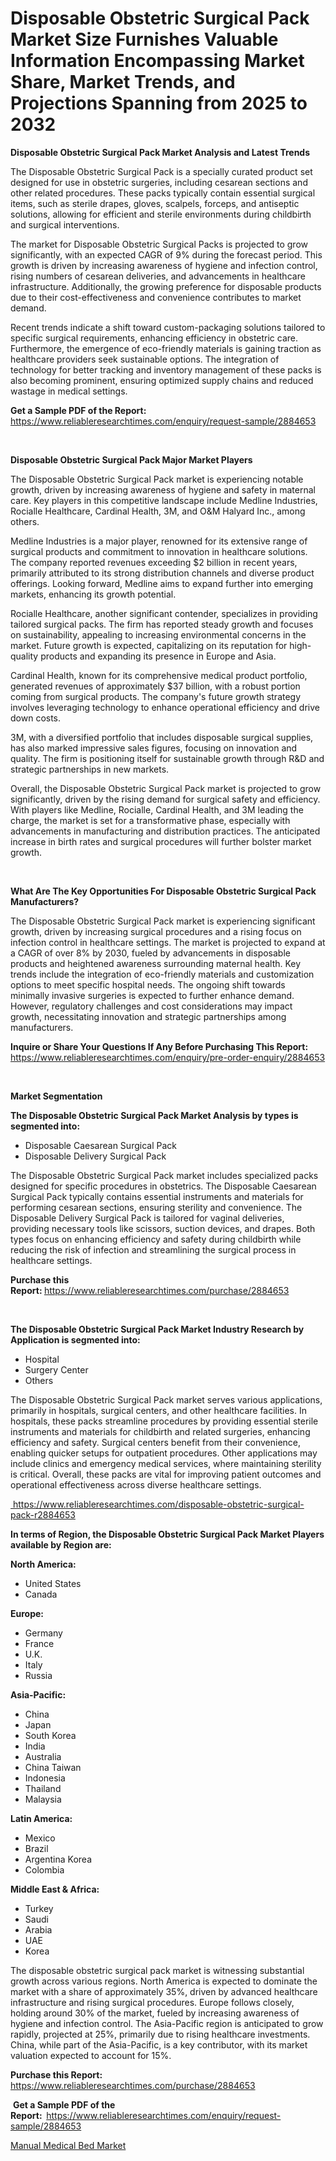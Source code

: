 <p><h1>Disposable Obstetric Surgical Pack Market Size Furnishes Valuable Information Encompassing Market Share, Market Trends, and Projections Spanning from 2025 to 2032</h1></p><p><strong>Disposable Obstetric Surgical Pack Market Analysis and Latest Trends</strong></p>
<p><p>The Disposable Obstetric Surgical Pack is a specially curated product set designed for use in obstetric surgeries, including cesarean sections and other related procedures. These packs typically contain essential surgical items, such as sterile drapes, gloves, scalpels, forceps, and antiseptic solutions, allowing for efficient and sterile environments during childbirth and surgical interventions.</p><p>The market for Disposable Obstetric Surgical Packs is projected to grow significantly, with an expected CAGR of 9% during the forecast period. This growth is driven by increasing awareness of hygiene and infection control, rising numbers of cesarean deliveries, and advancements in healthcare infrastructure. Additionally, the growing preference for disposable products due to their cost-effectiveness and convenience contributes to market demand.</p><p>Recent trends indicate a shift toward custom-packaging solutions tailored to specific surgical requirements, enhancing efficiency in obstetric care. Furthermore, the emergence of eco-friendly materials is gaining traction as healthcare providers seek sustainable options. The integration of technology for better tracking and inventory management of these packs is also becoming prominent, ensuring optimized supply chains and reduced wastage in medical settings.</p></p>
<p><strong>Get a Sample PDF of the Report:&nbsp;</strong> <a href="https://www.reliableresearchtimes.com/enquiry/request-sample/2884653?utm_campaign=3346&utm_medium=2&utm_source=Github&utm_content=ia&utm_term=13032025&utm_id=disposable-obstetric-surgical-pack">https://www.reliableresearchtimes.com/enquiry/request-sample/2884653</a></p>
<p>&nbsp;</p>
<p><strong>Disposable Obstetric Surgical Pack Major Market Players</strong></p>
<p><p>The Disposable Obstetric Surgical Pack market is experiencing notable growth, driven by increasing awareness of hygiene and safety in maternal care. Key players in this competitive landscape include Medline Industries, Rocialle Healthcare, Cardinal Health, 3M, and O&M Halyard Inc., among others.</p><p>Medline Industries is a major player, renowned for its extensive range of surgical products and commitment to innovation in healthcare solutions. The company reported revenues exceeding $2 billion in recent years, primarily attributed to its strong distribution channels and diverse product offerings. Looking forward, Medline aims to expand further into emerging markets, enhancing its growth potential.</p><p>Rocialle Healthcare, another significant contender, specializes in providing tailored surgical packs. The firm has reported steady growth and focuses on sustainability, appealing to increasing environmental concerns in the market. Future growth is expected, capitalizing on its reputation for high-quality products and expanding its presence in Europe and Asia.</p><p>Cardinal Health, known for its comprehensive medical product portfolio, generated revenues of approximately $37 billion, with a robust portion coming from surgical products. The company's future growth strategy involves leveraging technology to enhance operational efficiency and drive down costs.</p><p>3M, with a diversified portfolio that includes disposable surgical supplies, has also marked impressive sales figures, focusing on innovation and quality. The firm is positioning itself for sustainable growth through R&D and strategic partnerships in new markets.</p><p>Overall, the Disposable Obstetric Surgical Pack market is projected to grow significantly, driven by the rising demand for surgical safety and efficiency. With players like Medline, Rocialle, Cardinal Health, and 3M leading the charge, the market is set for a transformative phase, especially with advancements in manufacturing and distribution practices. The anticipated increase in birth rates and surgical procedures will further bolster market growth.</p></p>
<p>&nbsp;</p>
<p><strong>What Are The Key Opportunities For Disposable Obstetric Surgical Pack Manufacturers?</strong></p>
<p><p>The Disposable Obstetric Surgical Pack market is experiencing significant growth, driven by increasing surgical procedures and a rising focus on infection control in healthcare settings. The market is projected to expand at a CAGR of over 8% by 2030, fueled by advancements in disposable products and heightened awareness surrounding maternal health. Key trends include the integration of eco-friendly materials and customization options to meet specific hospital needs. The ongoing shift towards minimally invasive surgeries is expected to further enhance demand. However, regulatory challenges and cost considerations may impact growth, necessitating innovation and strategic partnerships among manufacturers.</p></p>
<p><strong>Inquire or Share Your Questions If Any Before Purchasing This Report:</strong> <a href="https://www.reliableresearchtimes.com/enquiry/pre-order-enquiry/2884653?utm_campaign=3346&utm_medium=2&utm_source=Github&utm_content=ia&utm_term=13032025&utm_id=disposable-obstetric-surgical-pack">https://www.reliableresearchtimes.com/enquiry/pre-order-enquiry/2884653</a></p>
<p>&nbsp;</p>
<p><strong>Market Segmentation</strong></p>
<p><strong>The Disposable Obstetric Surgical Pack Market Analysis by types is segmented into:</strong></p>
<p><ul><li> Disposable Caesarean Surgical Pack</li><li>Disposable Delivery Surgical Pack </li></ul></p>
<p><p>The Disposable Obstetric Surgical Pack market includes specialized packs designed for specific procedures in obstetrics. The Disposable Caesarean Surgical Pack typically contains essential instruments and materials for performing cesarean sections, ensuring sterility and convenience. The Disposable Delivery Surgical Pack is tailored for vaginal deliveries, providing necessary tools like scissors, suction devices, and drapes. Both types focus on enhancing efficiency and safety during childbirth while reducing the risk of infection and streamlining the surgical process in healthcare settings.</p></p>
<p><strong>Purchase this Report:&nbsp;</strong><a href="https://www.reliableresearchtimes.com/purchase/2884653?utm_campaign=3346&utm_medium=2&utm_source=Github&utm_content=ia&utm_term=13032025&utm_id=disposable-obstetric-surgical-pack">https://www.reliableresearchtimes.com/purchase/2884653</a></p>
<p>&nbsp;</p>
<p><strong>The Disposable Obstetric Surgical Pack Market Industry Research by Application is segmented into:</strong></p>
<p><ul><li> Hospital</li><li>Surgery Center</li><li>Others </li></ul></p>
<p><p>The Disposable Obstetric Surgical Pack market serves various applications, primarily in hospitals, surgical centers, and other healthcare facilities. In hospitals, these packs streamline procedures by providing essential sterile instruments and materials for childbirth and related surgeries, enhancing efficiency and safety. Surgical centers benefit from their convenience, enabling quicker setups for outpatient procedures. Other applications may include clinics and emergency medical services, where maintaining sterility is critical. Overall, these packs are vital for improving patient outcomes and operational effectiveness across diverse healthcare settings.</p></p>
<p><a href="https://www.reliableresearchtimes.com/disposable-obstetric-surgical-pack-r2884653?utm_campaign=3346&utm_medium=2&utm_source=Github&utm_content=ia&utm_term=13032025&utm_id=disposable-obstetric-surgical-pack">&nbsp;https://www.reliableresearchtimes.com/disposable-obstetric-surgical-pack-r2884653</a></p>
<p><strong>In terms of Region, the Disposable Obstetric Surgical Pack Market Players available by Region are:</strong></p>
<p>
    <p> <strong> North America: </strong>
        <ul>
            <li>United States</li>
            <li>Canada</li>
        </ul>
        </p> 
    <p> <strong> Europe: </strong>
        <ul>
            <li>Germany</li>
            <li>France</li>
            <li>U.K.</li>
            <li>Italy</li>
            <li>Russia</li>
        </ul>
        </p> 
    <p> <strong> Asia-Pacific: </strong>
        <ul>
            <li>China</li>
            <li>Japan</li>
            <li>South Korea</li>
            <li>India</li>
            <li>Australia</li>
            <li>China Taiwan</li>
            <li>Indonesia</li>
            <li>Thailand</li>
            <li>Malaysia</li>
        </ul>
        </p> 
    <p> <strong> Latin America: </strong>
        <ul>
            <li>Mexico</li>
            <li>Brazil</li>
            <li>Argentina Korea</li>
            <li>Colombia</li>
        </ul>
        </p> 
    <p> <strong> Middle East & Africa: </strong>
        <ul>
            <li>Turkey</li>
            <li>Saudi</li>
            <li>Arabia</li>
            <li>UAE</li>
            <li>Korea</li>
        </ul>
    </p>
    </p>
<p><p>The disposable obstetric surgical pack market is witnessing substantial growth across various regions. North America is expected to dominate the market with a share of approximately 35%, driven by advanced healthcare infrastructure and rising surgical procedures. Europe follows closely, holding around 30% of the market, fueled by increasing awareness of hygiene and infection control. The Asia-Pacific region is anticipated to grow rapidly, projected at 25%, primarily due to rising healthcare investments. China, while part of the Asia-Pacific, is a key contributor, with its market valuation expected to account for 15%.</p></p>
<p><strong>Purchase this Report: </strong><a href="https://www.reliableresearchtimes.com/purchase/2884653?utm_campaign=3346&utm_medium=2&utm_source=Github&utm_content=ia&utm_term=13032025&utm_id=disposable-obstetric-surgical-pack">https://www.reliableresearchtimes.com/purchase/2884653</a></p>
<p>&nbsp;<strong>Get a Sample PDF of the Report:&nbsp;&nbsp;</strong><a href="https://www.reliableresearchtimes.com/enquiry/request-sample/2884653?utm_campaign=3346&utm_medium=2&utm_source=Github&utm_content=ia&utm_term=13032025&utm_id=disposable-obstetric-surgical-pack">https://www.reliableresearchtimes.com/enquiry/request-sample/2884653</a></p>
<p><strong></strong></p>
<p><p><a href="https://github.com/shirlantosx7/Market-Research-Report-List-1/blob/main/manual-medical-bed-market.md?utm_campaign=3346&utm_medium=2&utm_source=Github&utm_content=ia&utm_term=13032025&utm_id=disposable-obstetric-surgical-pack">Manual Medical Bed Market</a></p></p>